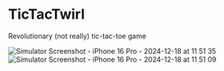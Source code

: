 # TicTacTwirl
Revolutionary (not really) tic-tac-toe game

![Simulator Screenshot - iPhone 16 Pro - 2024-12-18 at 11 51 35](https://github.com/user-attachments/assets/54737a85-e2c5-4a3c-916b-eadf27418125)
![Simulator Screenshot - iPhone 16 Pro - 2024-12-18 at 11 51 09](https://github.com/user-attachments/assets/2a2fac9c-6bca-4b0e-8a79-1e514ff3a3eb)
